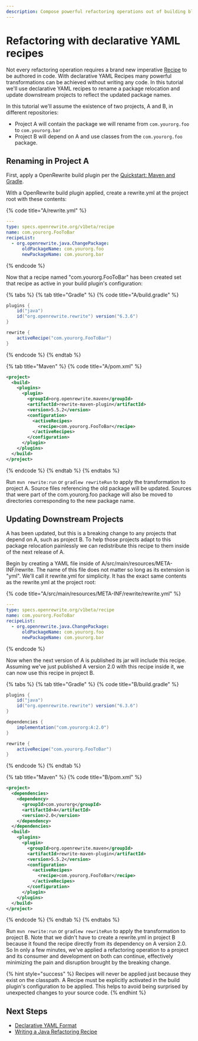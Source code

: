 ```yaml
---
description: Compose powerful refactoring operations out of building blocks
---
```


# Refactoring with declarative YAML recipes

Not every refactoring operation requires a brand new imperative [Recipe](../../concepts-and-explanations/recipes.md) to be authored in code. With declarative YAML Recipes many powerful transformations can be achieved without writing any code. In this tutorial we'll use declarative YAML recipes to rename a package relocation and update downstream projects to reflect the updated package names.

In this tutorial we'll assume the existence of two projects, A and B, in different repositories:

* Project A will contain the package we will rename from `com.yourorg.foo` to `com.yourorg.bar`
* Project B will depend on A and use classes from the `com.yourorg.foo` package.

## Renaming in Project A

First, apply a OpenRewrite build plugin per the [Quickstart: Maven and Gradle](../getting-started.md).

With a OpenRewrite build plugin applied, create a rewrite.yml at the project root with these contents:

{% code title="A/rewrite.yml" %}
```yaml
---
type: specs.openrewrite.org/v1beta/recipe
name: com.yourorg.FooToBar
recipeList:
  - org.openrewrite.java.ChangePackage:
      oldPackageName: com.yourorg.foo
      newPackageName: com.yourorg.bar
```
{% endcode %}

Now that a recipe named "com.yourorg.FooToBar" has been created set that recipe as active in your build plugin's configuration:

{% tabs %}
{% tab title="Gradle" %}
{% code title="A/build.gradle" %}
```groovy
plugins {
    id("java")
    id("org.openrewrite.rewrite") version("6.3.6")
}

rewrite {
    activeRecipe("com.yourorg.FooToBar")
}
```
{% endcode %}
{% endtab %}

{% tab title="Maven" %}
{% code title="A/pom.xml" %}
```xml
<project>
  <build>
    <plugins>
      <plugin>
        <groupId>org.openrewrite.maven</groupId>
        <artifactId>rewrite-maven-plugin</artifactId>
        <version>5.5.2</version>
        <configuration>
          <activeRecipes>
            <recipe>com.yourorg.FooToBar</recipe>
          </activeRecipes>
        </configuration>
      </plugin>
    </plugins>
  </build>
</project>
```
{% endcode %}
{% endtab %}
{% endtabs %}

Run `mvn rewrite:run` or `gradlew rewriteRun` to apply the transformation to project A. Source files referencing the old package will be updated. Sources that were part of the com.yourorg.foo package will also be moved to directories corresponding to the new package name.

## Updating Downstream Projects

A has been updated, but this is a breaking change to any projects that depend on A, such as project B. To help those projects adapt to this package relocation painlessly we can redistribute this recipe to them inside of the next release of A.

Begin by creating a YAML file inside of A/src/main/resources/META-INF/rewrite. The name of this file does not matter so long as its extension is "yml". We'll call it rewrite.yml for simplicity. It has the exact same contents as the rewrite.yml at the project root:

{% code title="A/src/main/resources/META-INF/rewrite/rewrite.yml" %}
```yaml
---
type: specs.openrewrite.org/v1beta/recipe
name: com.yourorg.FooToBar
recipeList:
  - org.openrewrite.java.ChangePackage:
      oldPackageName: com.yourorg.foo
      newPackageName: com.yourorg.bar
```
{% endcode %}

Now when the next version of A is published its jar will include this recipe. Assuming we've just published A version 2.0 with this recipe inside it, we can now use this recipe in project B.

{% tabs %}
{% tab title="Gradle" %}
{% code title="B/build.gradle" %}
```groovy
plugins {
    id("java")
    id("org.openrewrite.rewrite") version("6.3.6")
}

dependencies {
    implementation("com.yourorg:A:2.0")
}

rewrite {
    activeRecipe("com.yourorg.FooToBar")
}
```
{% endcode %}
{% endtab %}

{% tab title="Maven" %}
{% code title="B/pom.xml" %}
```xml
<project>
  <dependencies>
    <dependency>
      <groupId>com.yourorg</groupId>
      <artifactId>A</artifactId>
      <version>2.0</version>
    </dependency>
  </dependencies>
  <build>
    <plugins>
      <plugin>
        <groupId>org.openrewrite.maven</groupId>
        <artifactId>rewrite-maven-plugin</artifactId>
        <version>5.5.2</version>
        <configuration>
          <activeRecipes>
            <recipe>com.yourorg.FooToBar</recipe>
          </activeRecipes>
        </configuration>
      </plugin>
    </plugins>
  </build>
</project>
```
{% endcode %}
{% endtab %}
{% endtabs %}

Run `mvn rewrite:run` or `gradlew rewriteRun` to apply the transformation to project B. Note that we didn't have to create a rewrite.yml in project B because it found the recipe directly from its dependency on A version 2.0. So In only a few minutes, we've applied a refactoring operation to a project and its consumer and development on both can continue, effectively minimizing the pain and disruption brought by the breaking change.

{% hint style="success" %}
Recipes will never be applied just because they exist on the classpath. A Recipe must be explicitly activated in the build plugin's configuration to be applied. This helps to avoid being surprised by unexpected changes to your source code.
{% endhint %}

## Next Steps

* [Declarative YAML Format](/reference/yaml-format-reference.md)
* [Writing a Java Refactoring Recipe](../../authoring-recipes/writing-a-java-refactoring-recipe.md)
